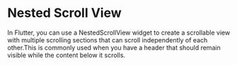 # Nested Scroll View

In Flutter, you can use a NestedScrollView widget to create a scrollable view with multiple scrolling sections that can scroll independently of each other.This is commonly used when you have a header that should remain visible while the content below it scrolls.

